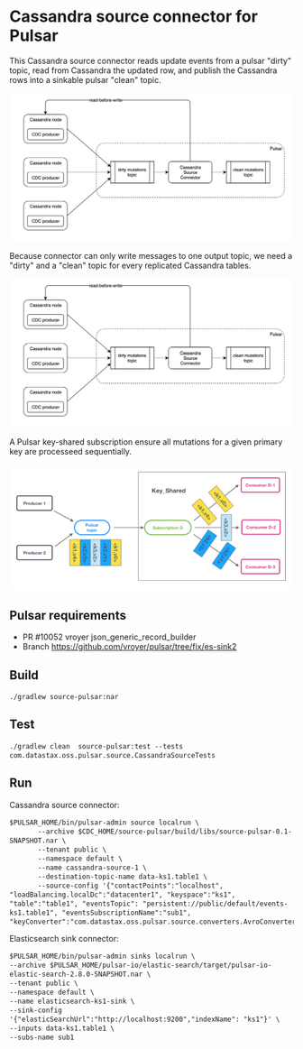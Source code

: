 # Cassandra source connector for Pulsar

This Cassandra source connector reads update events from a pulsar "dirty" topic, 
read from Cassandra the updated row, and publish the Cassandra rows into a sinkable pulsar "clean" topic.

![Cassandra-source-connector](cassandra-source-connector.png)

Because connector can only write messages to one output topic, we need a "dirty" and a "clean" topic for
every replicated Cassandra tables.

![Cassandra-source-connector](cassandra-source-connector.png)


A Pulsar key-shared subscription ensure all mutations for a given primary key are processeed sequentially.

![subscription](../docs/images/subscription-key-shared.png)

## Pulsar requirements

* PR #10052 vroyer json_generic_record_builder
* Branch https://github.com/vroyer/pulsar/tree/fix/es-sink2

## Build

    ./gradlew source-pulsar:nar

## Test

    ./gradlew clean  source-pulsar:test --tests com.datastax.oss.pulsar.source.CassandraSourceTests
    
## Run

Cassandra source connector:

    $PULSAR_HOME/bin/pulsar-admin source localrun \
           --archive $CDC_HOME/source-pulsar/build/libs/source-pulsar-0.1-SNAPSHOT.nar \
           --tenant public \
           --namespace default \
           --name cassandra-source-1 \
           --destination-topic-name data-ks1.table1 \
           --source-config '{"contactPoints":"localhost", "loadBalancing.localDc":"datacenter1", "keyspace":"ks1", "table":"table1", "eventsTopic": "persistent://public/default/events-ks1.table1", "eventsSubscriptionName":"sub1", "keyConverter":"com.datastax.oss.pulsar.source.converters.AvroConverter","valueConverter":"com.datastax.oss.pulsar.source.converters.JsonConverter"}'

Elasticsearch sink connector:

    $PULSAR_HOME/bin/pulsar-admin sinks localrun \
    --archive $PULSAR_HOME/pulsar-io/elastic-search/target/pulsar-io-elastic-search-2.8.0-SNAPSHOT.nar \
    --tenant public \
    --namespace default \
    --name elasticsearch-ks1-sink \
    --sink-config '{"elasticSearchUrl":"http://localhost:9200","indexName": "ks1"}' \
    --inputs data-ks1.table1 \
    --subs-name sub1

